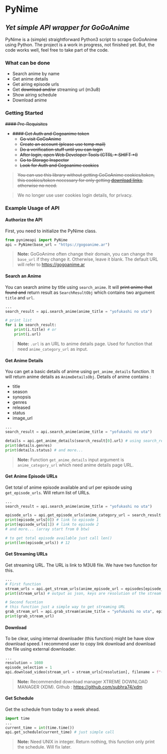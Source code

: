 # PyNime
## _Yet simple API wrapper for GoGoAnime_
PyNime is a (simple) straightforward Python3 script to scrape GoGoAnime using Python.
The project is a work in progress, not finished yet. But, the code works well, feel free to take part of the code.

### What can be done
* Search anime by name
* Get anime details
* Get airing episode urls
* Get ~~download and/or~~ streaming url (m3u8)
* Show airing schedule
* Download anime

### Getting Started
~~#### Pre-Requisites~~
* ~~#### Get Auth and Gogoanime token~~
    * ~~Go visit GoGoAnime~~
    * ~~Create an account (please use temp mail)~~
    * ~~Do a verification stuff until you can login~~
    * ~~After login, open Web Developer Tools (CTRL + SHIFT +I)~~
    * ~~Go to Storage Inspector~~
    * ~~Look for Auth and Gogoanime cookies~~
> ~~You can use this library without getting GoGoAnime cookies/token, this cookies/token necessary for only getting [download links](https://github.com/yoshiumikuni/pynime#get-download-link), otherwise no need.~~

> We no longer use user cookies login details, for privacy.

### Example Usage of API

#### Authorize the API
First, you need to initialize the PyNime class.

```Python
from pynimeapi import PyNime
api = PyNime(base_url = "https://gogoanime.ar")
```

>**Note:** GoGoAnime often change their domain, you can change the `base_url` if they change it. Otherwise, leave it blank. The default URL will refer to https://gogoanime.ar


#### Search an Anime
You can search anime by title using `search_anime`. It will ~~print anime that found and~~ return result as `SearchResultObj` which contains two argument `title` and `url`.

```Python
...
search_result = api.search_anime(anime_title = "yofukashi no uta")

# print list
for i in search_result:
    print(i.title) # or
    print(i.url)
```

>**Note:** `.url` is an URL to anime details page. Used for function that need `anime_category_url` as input.


#### Get Anime Details
You can get a basic details of anime using `get_anime_details` function. It will return anime details as `AnimeDetailsObj`.
Details of anime contains :
* title
* season
* synopsis
* genres
* released
* status
* image_url

```Python
...
search_result = api.search_anime(anime_title = "yofukashi no uta")

details = api.get_anime_details(search_result[0].url) # using search_result on index 0
print(details.genres)
print(details.status) # and more...
```

>**Note:** Function `get_anime_details` input argument is `anime_category_url` which need anime details page URL.


#### Get Anime Episode URLs
Get total of anime episode available and url per episode using `get_episode_urls`. Will return list of URLs.

```Python
...
search_result = api.search_anime(anime_title = "yofukashi no uta")

episode_urls = api.get_episode_urls(anime_category_url = search_result[0].url) # again, using search_result on index 0
print(episode_urls[0]) # link to episode 1
print(episode_urls[1]) # link to episode 2
# and more... (array start from 0 btw)

# to get total episode available just call len()
print(len(episode_urls)) # 12
```
#### Get Streaming URLs
Get streaming URL. The URL is link to M3U8 file. We have two function for this.
```Python
...
# First function
stream_urls = api.get_stream_urls(anime_episode_url = episodes[episode_urls[0]) # get streaming URL for first episode
print(stream_urls) # output as json, keys are resolution of the stream video

# Second fucntion
# this function just a simple way to get streaming URL
grab_stream_url = api.grab_stream(anime_title = "yofukashi no uta", episode = 1, resolution = 1080)
print(grab_stream_url)
```
#### Download
To be clear, using internal downloader (this function) might be have slow download speed. I recommend user to copy link download and download the file using external downloader.
```Python
...
resolution = 1080
episode_selection = 1
api.download_video(stream_url = stream_urls[resolution], filename = f"{details.title}_EP{episode_selection}_{resolution}p")
```

>**Note:** Recommended download manager XTREME DOWNLOAD MANAGER (XDM). Github : https://github.com/subhra74/xdm
#### Get Schedule
Get the schedule from today to a week ahead.

```python
import time
...
current_time = int(time.time())
api.get_schedule(current_time) # just simple call
```

>**Note:** Need UNIX in integer. Return nothing, this function only print the schedule. Will fix later.
